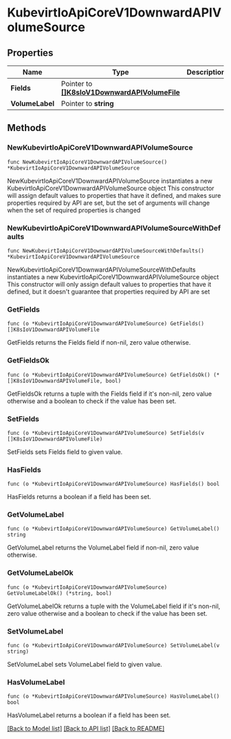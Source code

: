 # KubevirtIoApiCoreV1DownwardAPIVolumeSource

## Properties

Name | Type | Description | Notes
------------ | ------------- | ------------- | -------------
**Fields** | Pointer to [**[]K8sIoV1DownwardAPIVolumeFile**](K8sIoV1DownwardAPIVolumeFile.md) |  | [optional] 
**VolumeLabel** | Pointer to **string** |  | [optional] 

## Methods

### NewKubevirtIoApiCoreV1DownwardAPIVolumeSource

`func NewKubevirtIoApiCoreV1DownwardAPIVolumeSource() *KubevirtIoApiCoreV1DownwardAPIVolumeSource`

NewKubevirtIoApiCoreV1DownwardAPIVolumeSource instantiates a new KubevirtIoApiCoreV1DownwardAPIVolumeSource object
This constructor will assign default values to properties that have it defined,
and makes sure properties required by API are set, but the set of arguments
will change when the set of required properties is changed

### NewKubevirtIoApiCoreV1DownwardAPIVolumeSourceWithDefaults

`func NewKubevirtIoApiCoreV1DownwardAPIVolumeSourceWithDefaults() *KubevirtIoApiCoreV1DownwardAPIVolumeSource`

NewKubevirtIoApiCoreV1DownwardAPIVolumeSourceWithDefaults instantiates a new KubevirtIoApiCoreV1DownwardAPIVolumeSource object
This constructor will only assign default values to properties that have it defined,
but it doesn't guarantee that properties required by API are set

### GetFields

`func (o *KubevirtIoApiCoreV1DownwardAPIVolumeSource) GetFields() []K8sIoV1DownwardAPIVolumeFile`

GetFields returns the Fields field if non-nil, zero value otherwise.

### GetFieldsOk

`func (o *KubevirtIoApiCoreV1DownwardAPIVolumeSource) GetFieldsOk() (*[]K8sIoV1DownwardAPIVolumeFile, bool)`

GetFieldsOk returns a tuple with the Fields field if it's non-nil, zero value otherwise
and a boolean to check if the value has been set.

### SetFields

`func (o *KubevirtIoApiCoreV1DownwardAPIVolumeSource) SetFields(v []K8sIoV1DownwardAPIVolumeFile)`

SetFields sets Fields field to given value.

### HasFields

`func (o *KubevirtIoApiCoreV1DownwardAPIVolumeSource) HasFields() bool`

HasFields returns a boolean if a field has been set.

### GetVolumeLabel

`func (o *KubevirtIoApiCoreV1DownwardAPIVolumeSource) GetVolumeLabel() string`

GetVolumeLabel returns the VolumeLabel field if non-nil, zero value otherwise.

### GetVolumeLabelOk

`func (o *KubevirtIoApiCoreV1DownwardAPIVolumeSource) GetVolumeLabelOk() (*string, bool)`

GetVolumeLabelOk returns a tuple with the VolumeLabel field if it's non-nil, zero value otherwise
and a boolean to check if the value has been set.

### SetVolumeLabel

`func (o *KubevirtIoApiCoreV1DownwardAPIVolumeSource) SetVolumeLabel(v string)`

SetVolumeLabel sets VolumeLabel field to given value.

### HasVolumeLabel

`func (o *KubevirtIoApiCoreV1DownwardAPIVolumeSource) HasVolumeLabel() bool`

HasVolumeLabel returns a boolean if a field has been set.


[[Back to Model list]](../README.md#documentation-for-models) [[Back to API list]](../README.md#documentation-for-api-endpoints) [[Back to README]](../README.md)


